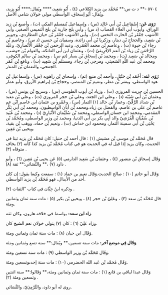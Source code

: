 ٥٧٠٤ -** د ت س:** مُحَمَّد بن يزيد الكلاعي (٤) ، أَبُو سَعِيد،**** ويُقال:**** أَبُو يزيد، ويُقال: أَبُو إسحاق، الواسطي مولى خولان شامي الأصل.

**رَوَى عَن:** إِسْمَاعِيل بْن أَبي خَالِد (س) ، وإسماعيل بْنمسلم المكي (ت) ، وأصبغ بْن زيد الوراق، وأيوب أبي العلاء القصاب (د س) ، وأبي بلج جارية بْن بلج التميمي الصغير، وأبي الأشهب جَعْفَر بْن الحارث النخعي (ت) ، وأبي الأشهب جَعْفَر بْن حيان العطاردي، وجويبر بْن سَعِيد، والحجاج بْن دينار، وزكريا بْن أَبي زائدة، وسفيان بْن حسين (د س) ، وعاصم بْن رجاء بْن حيوة (ت) ، وعاصم بْن محمد العُمَري، وعبد الرحمن بْن جَعْفَر الأَنْصارِيّ، وعَبْد الرَّحْمَنِ بْن زياد بْن أنعم الإفْرِيقيّ (ت) ، وعثمان ابن أَبي العاتكة، والعوام بْن حوشب، ومجالد بْن سَعِيد (ت) ، ومحمد بْن إسحاق بْن يسار (تم س) ، ومحمد بْن سالم الكوفي، ومحمد بْن عَبد اللَّهِ الشعيثي، ومرجى بْن رجاء، ومستلم بْن سَعِيد (ت) ، ونافع بْن عُمَر الجمحي، والنعمان بْن المنذر.

**رَوَى عَنه:** أَحْمَد بْن حَنْبَلٍ، وأحمد بْن منيع (تم) ، وإسحاق بْن راهويه (س) ، وإسماعيل بْن هود الواسطي، وبشر بْن مطر، وتميم بْن المنتصر، وحجاج بْن إبراهيم الأزرق، وأبو عمار

الحسين بْن حريث المروزي (ت) ، وزياد بْن أيوب الطوسي (س) ، وسريج بْن يونس (س) ، وعثمان بْن أَبي شَيْبَة (د) ، وعلي ابن الجعد، وعلي بْن حجر المروزي (ت) ، وعلي بْن معبد بْن شداد الرَّقِّيّ، وعمار بْن خالد (١) التمار (س) ، وعَمْرو بن عثمان ابن عاصم ابْن عم عاصم بْن علي بن عاصم، والفضل بن زياد،ومحمد بْن أبان الواسطيون، ومحمد بْن أَبي بَكْر المقدمي، ومحمد ابن حسان الواسطي، ومحمد بْن سُلَيْمان الأَنْبارِيّ (د) ، ومحمد بْن عُبَيد بْن سُفْيَان الْقُرَشِيّ والد أَبِي بكر بن أَبي الدنيا، ومحمد بْن وزير الواسطي، ومُحَمَّد بْن يَحْيَى بْن أَبي سمينة التمار، ومحمود ابن خداش (ت) ، ونعيم بْن حماد، ووهب بْن بقية، ويحيى بْن مَعِين.

قال مُحَمَّد بْن موسى بْن مشيش (١) : قال أحمد بْن حنبل: كان مُحَمَّد بْن يزيد ثبتا في الحديث، وكان يزيد إذا قيل له في الحديث هو في كتاب مُحَمَّد بْن يزيد كذا كأنه (٢) يخاف متوقاه (٣) .

وَقَال إسحاق بْن منصور (٤) ، وعثمان بْن سَعِيد الدارمي (٥) عَن يحيى بْن مَعِين (٦) ، وأبو داود (٧) ،** والنَّسَائي:** ثقة (٨) .

وَقَال أبو حاتم (١٠) : صالح الحديث.وَقَال نعيم بن حماد (١) : سمعت وكيعا يقول: إن كان أحد من الأبدال، فهو مُحَمَّد بْن يزيد الواسطي.

وذكره ابنُ حِبَّان في كتاب "الثقات (٢) .

قال مُحَمَّد بْن سعد (٣) ، وعَلِيّ بْن حجر (٤) ، ويحيى بْن بكير (٥) : مات سنة ثمان وثمانين ومئة.

**زاد ابن سعد:** بواسط في خلافة هارون، وكان ثقة.

وزاد عَلِيّ (٦) : كان (٧) يتولى خولان نعم الشيخ كان.

وَقَال ابن حبان (٨) : مات سنة ثمان وثمانين ومئة.

**وَقَال فِي موضع آخر:** مات سنة تسعين،** ويُقال:** سنة تسع وثمانين ومئة.

وَقَال مُحَمَّد بْن وزير الواسطي (٩) : مات سنة تسعين ومئة.

وَقَال مُحَمَّد بْن عَبد الله الحضرمي (١٠) : مات سنة إحدىوتسعين ومئة.

وَقَال عبدا لباقي بن قانع (١) : مات سنة ثمان وثمانين ومئة،** وَقَالوا:** سنة اثنتين وتسعين ومئة (٢) .

روى له أبو داود، والتِّرْمِذِيّ، والنَّسَائي.